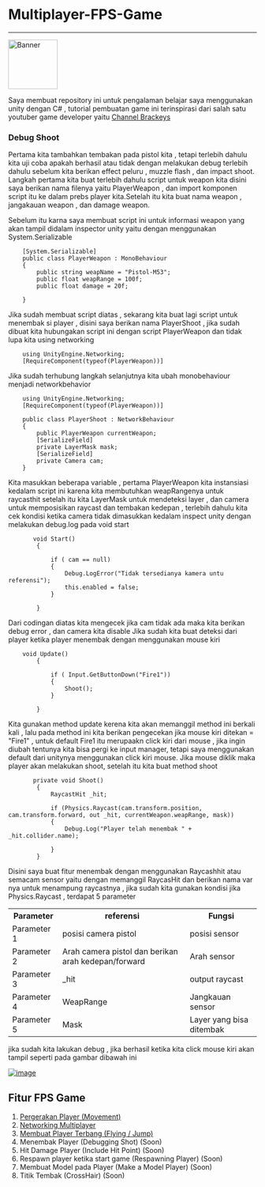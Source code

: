 # Multiplayer-FPS-Game
<hr>
<a href="https://ibb.co/tKKkj19"><img src="https://i.ibb.co/2hhmVpT/Banner.jpg" style="width:100px; margin-left:auto; margin-right:auto;" alt="Banner" border="0"></a>


Saya membuat repository ini untuk pengalaman belajar saya menggunakan unity dengan C# , tutorial pembuatan game ini terinspirasi dari salah satu youtuber game developer yaitu [Channel Brackeys](https://www.youtube.com/user/Brackeys)


### Debug Shoot
Pertama kita tambahkan tembakan pada pistol kita , tetapi terlebih dahulu kita uji coba apakah berhasil atau tidak dengan melakukan debug terlebih dahulu sebelum kita berikan effect peluru , muzzle flash , dan impact shoot. Langkah pertama kita buat terlebih dahulu script untuk weapon kita disini saya berikan nama filenya yaitu PlayerWeapon , dan import komponen script itu ke dalam prebs player kita.Setelah itu kita buat nama weapon , jangakauan weapon , dan damage weapon.

Sebelum itu karna saya membuat script ini untuk informasi weapon yang akan tampil didalam inspector unity yaitu dengan menggunakan System.Serializable

        [System.Serializable]
        public class PlayerWeapon : MonoBehaviour
        {
            public string weapName = "Pistol-M53";
            public float weapRange = 100f;
            public float damage = 20f;

        }
 
Jika sudah membuat script diatas , sekarang kita buat lagi script untuk menembak si player , disini saya berikan nama PlayerShoot , jika sudah dibuat kita hubungakan script ini dengan script PlayerWeapon dan tidak lupa kita using networking

        using UnityEngine.Networking;
        [RequireComponent(typeof(PlayerWeapon))]
        
Jika sudah terhubung langkah selanjutnya kita ubah monobehaviour menjadi networkbehavior

        using UnityEngine.Networking;
        [RequireComponent(typeof(PlayerWeapon))]
        
        public class PlayerShoot : NetworkBehaviour
        {
            public PlayerWeapon currentWeapon;
            [SerializeField]
            private LayerMask mask;
            [SerializeField]
            private Camera cam;
        }
Kita masukkan beberapa variable , pertama PlayerWeapon kita instansiasi kedalam script ini karena kita membutuhkan weapRangenya untuk raycasthit
setelah itu kita LayerMask untuk mendeteksi layer , dan camera untuk memposisikan raycast dan tembakan kedepan , terlebih dahulu kita cek kondisi ketika camera tidak dimasukkan kedalam inspect unity dengan melakukan debug.log pada void start

           void Start()
            {

                if ( cam == null)
                {
                    Debug.LogError("Tidak tersedianya kamera untu referensi");
                    this.enabled = false;
                }

            }

Dari codingan diatas kita mengecek jika cam tidak ada maka kita berikan debug error , dan camera kita disable
Jika sudah kita buat deteksi dari player ketika player menembak dengan menggunakan mouse kiri 

        void Update()
            {

                if ( Input.GetButtonDown("Fire1"))
                {
                    Shoot();
                }

            }

Kita gunakan method update kerena kita akan memanggil method ini berkali kali , lalu pada method ini kita berikan pengecekan jika mouse kiri ditekan = "Fire1" , untuk default Fire1 itu merupaakn click kiri dari mouse , jika ingin diubah tentunya kita bisa pergi ke input manager, tetapi saya menggunakan default dari unitynya menggunakan click kiri mouse. Jika mouse diklik maka player akan melakukan shoot, setelah itu kita buat method shoot
        
           private void Shoot()
            {
                RaycastHit _hit;

                if (Physics.Raycast(cam.transform.position, cam.transform.forward, out _hit, currentWeapon.weapRange, mask))
                {
                    Debug.Log("Player telah menembak " + _hit.collider.name);

                }
            }
Disini saya buat fitur menembak dengan menggunakan Raycashhit atau semacam sensor yaitu dengan memanggil RaycasHit dan berikan nama var nya untuk menampung raycastnya , jika sudah kita gunakan kondisi jika Physics.Raycast , terdapat 5 parameter 

 <table style="width:100%">
  <tr>
    <th>Parameter</th>
    <th>referensi</th>
    <th>Fungsi</th>
  </tr>
  <tr>
    <td>Parameter 1</td>
    <td>posisi camera pistol</td>
    <td>posisi sensor</td>
  </tr>
 <tr>
    <td>Parameter 2</td>
    <td>Arah camera pistol dan berikan arah kedepan/forward</td>
    <td>Arah sensor</td>
  </tr>
  <tr>
    <td>Parameter 3</td>
    <td>_hit</td>
    <td>output raycast</td>
  </tr>
   <tr>
    <td>Parameter 4</td>
    <td>WeapRange</td>
    <td>Jangkauan sensor </td>
  </tr>
  <tr>
    <td>Parameter 5</td>
    <td>Mask</td>
    <td>Layer yang bisa ditembak</td>
  </tr>
</table> 

jika sudah kita lakukan debug , jika berhasil ketika kita click mouse kiri akan tampil seperti pada gambar dibawah ini

<a href="https://imgbb.com/"><img src="https://i.ibb.co/PQz14zW/image.png" alt="image" border="0"></a>




## Fitur FPS Game
  1. [Pergerakan Player (Movement)](https://github.com/RizalFIrdaus/Multiplayer-FPS-Game/tree/Movement-Player)
  2. [Networking Multiplayer](https://github.com/RizalFIrdaus/Multiplayer-FPS-Game/tree/Networking)
  3. [Membuat Player Terbang (Flying / Jump)](https://github.com/RizalFIrdaus/Multiplayer-FPS-Game/tree/Jump)
  4. Menembak Player (Debugging Shot) (Soon)
  5. Hit Damage Player (Include Hit Point) (Soon)
  6. Respawn player ketika start game (Respawning Player) (Soon)
  7. Membuat Model pada Player (Make a Model Player) (Soon)
  8. Titik Tembak (CrossHair) (Soon)
  
